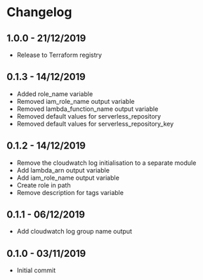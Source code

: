 # Changelog
## 1.0.0 - 21/12/2019
* Release to Terraform registry

## 0.1.3 - 14/12/2019
* Added role_name variable
* Removed iam_role_name output variable
* Removed lambda_function_name output variable
* Removed default values for serverless_repository
* Removed default values for serverless_repository_key

## 0.1.2 - 14/12/2019
* Remove the cloudwatch log initialisation to a separate module
* Add lambda_arn output variable
* Add iam_role_name output variable
* Create role in path
* Remove description for tags variable

## 0.1.1 - 06/12/2019
* Add cloudwatch log group name output

## 0.1.0 - 03/11/2019
* Initial commit
